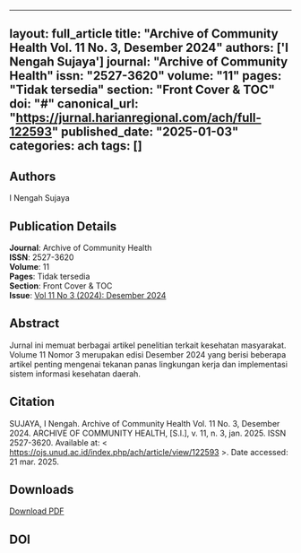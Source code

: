 
---
layout: full_article
title: "Archive of Community Health Vol. 11 No. 3, Desember 2024"
authors: ['I Nengah Sujaya']
journal: "Archive of Community Health"
issn: "2527-3620"
volume: "11"
pages: "Tidak tersedia"
section: "Front Cover &amp; TOC"
doi: "#"
canonical_url: "https://jurnal.harianregional.com/ach/full-122593"
published_date: "2025-01-03"
categories: ach
tags: []
---

## Authors
I Nengah Sujaya

## Publication Details
**Journal**: Archive of Community Health  
**ISSN**: 2527-3620  
**Volume**: 11  
**Pages**: Tidak tersedia  
**Section**: Front Cover & TOC  
**Issue**: [Vol 11 No 3 (2024): Desember 2024](https://ojs.unud.ac.id/index.php/ach/issue/view/5215)

## Abstract
Jurnal ini memuat berbagai artikel penelitian terkait kesehatan masyarakat. Volume 11 Nomor 3 merupakan edisi Desember 2024 yang berisi beberapa artikel penting mengenai tekanan panas lingkungan kerja dan implementasi sistem informasi kesehatan daerah.

## Citation
SUJAYA, I Nengah. Archive of Community Health Vol. 11 No. 3, Desember 2024. ARCHIVE OF COMMUNITY HEALTH, [S.l.], v. 11, n. 3, jan. 2025. ISSN 2527-3620. Available at: < https://ojs.unud.ac.id/index.php/ach/article/view/122593 >. Date accessed: 21 mar. 2025.

## Downloads
[Download PDF](https://ojs.unud.ac.id/index.php/ach/article/view/122593/57632)

## DOI
#

